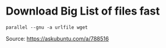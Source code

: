 # Download Big List of files fast

```
parallel --gnu -a urlfile wget
```


Source: https://askubuntu.com/a/788516
